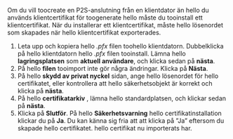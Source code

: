 Om du vill toocreate en P2S-anslutning från en klientdator än hello du används klientcertifikat för toogenerate hello måste du tooinstall ett klientcertifikat. När du installerar ett klientcertifikat, måste hello lösenordet som skapades när hello klientcertifikat exporterades.

1. Leta upp och kopiera hello *.pfx* filen toohello klientdatorn. Dubbelklicka på hello klientdatorn hello *.pfx* filen tooinstall. Lämna hello **lagringsplatsen** som **aktuell användare**, och klicka sedan på **nästa**.
2. På hello **filen** tooimport inte gör några ändringar. Klicka på **Nästa**.
3. På hello **skydd av privat nyckel** sidan, ange hello lösenordet för hello certifikatet, eller kontrollera att hello säkerhetsobjekt är korrekt och klicka på **nästa**.
4. På hello **certifikatarkiv** , lämna hello standardplatsen, och klickar sedan på **nästa**.
5. Klicka på **Slutför**. På hello **Säkerhetsvarning** hello certifikatinstallation klickar du på **Ja**. Du kan känna sig fria att att klicka på ”Ja” eftersom du skapade hello certifikatet. hello certifikat nu importerats har.
